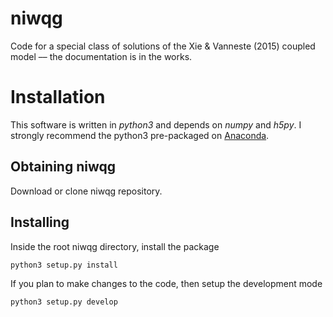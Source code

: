 # niwqg
Code for a special class of solutions of the Xie & Vanneste (2015) coupled model
 –– the documentation is in the works.

# Installation
This software is written in *python3* and depends on *numpy* and *h5py*. I strongly
recommend the python3 pre-packaged on [Anaconda](https://www.continuum.io/downloads).

## Obtaining niwqg
Download or clone niwqg repository.

## Installing
Inside the root niwqg directory, install the package

    python3 setup.py install

If you plan to make changes to the code, then setup the development mode

    python3 setup.py develop
